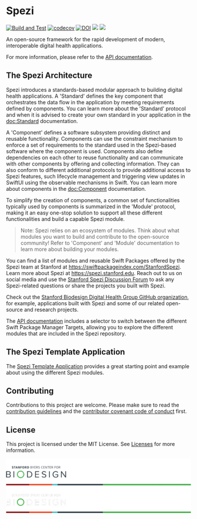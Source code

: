 <!--

This source file is part of the Stanford Spezi open-source project.

SPDX-FileCopyrightText: 2022 Stanford University and the project authors (see CONTRIBUTORS.md)

SPDX-License-Identifier: MIT
  
-->

# Spezi

[![Build and Test](https://github.com/StanfordSpezi/Spezi/actions/workflows/build-and-test.yml/badge.svg)](https://github.com/StanfordSpezi/Spezi/actions/workflows/build-and-test.yml)
[![codecov](https://codecov.io/gh/StanfordSpezi/Spezi/branch/main/graph/badge.svg?token=KHU2K1HTAM)](https://codecov.io/gh/StanfordSpezi/Spezi)
[![DOI](https://zenodo.org/badge/549199889.svg)](https://zenodo.org/badge/latestdoi/549199889)
[![](https://img.shields.io/endpoint?url=https%3A%2F%2Fswiftpackageindex.com%2Fapi%2Fpackages%2FStanfordSpezi%2FSpezi%2Fbadge%3Ftype%3Dswift-versions)](https://swiftpackageindex.com/StanfordSpezi/Spezi)
[![](https://img.shields.io/endpoint?url=https%3A%2F%2Fswiftpackageindex.com%2Fapi%2Fpackages%2FStanfordSpezi%2FSpezi%2Fbadge%3Ftype%3Dplatforms)](https://swiftpackageindex.com/StanfordSpezi/Spezi)

An open-source framework for the rapid development of modern, interoperable digital health applications.

For more information, please refer to the [API documentation](https://swiftpackageindex.com/StanfordSpezi/Spezi/documentation).

## The Spezi Architecture

Spezi introduces a standards-based modular approach to building digital health applications. 
A 'Standard' defines the key component that orchestrates the data flow in the application by meeting requirements defined by components.
You can learn more about the 'Standard' protocol and when it is advised to create your own standard in your application in the <doc:Standard> documentation.

A 'Component' defines a software subsystem providing distinct and reusable functionality.
Components can use the constraint mechanism to enforce a set of requirements to the standard used in the Spezi-based software where the component is used.
Components also define dependencies on each other to reuse functionality and can communicate with other components by offering and collecting information.
They can also conform to different additional protocols to provide additional access to Spezi features, such lifecycle management and triggering view updates in SwiftUI using the observable mechanisms in Swift.
You can learn more about components in the <doc:Component> documentation.

To simplify the creation of components, a common set of functionalities typically used by components is summarized in the 'Module' protocol, making it an easy one-stop solution to support all these different functionalities and build a capable Spezi module.

> Note: Spezi relies on an ecosystem of modules. Think about what modules you want to build and contribute to the open-source community! Refer to 'Component' and 'Module' documentation to learn more about building your modules.

You can find a list of modules and reusable Swift Packages offered by the Spezi team at Stanford at https://swiftpackageindex.com/StanfordSpezi.
Learn more about Spezi at https://spezi.stanford.edu.
Reach out to us on social media and use the [Stanford Spezi Discussion Forum](https://github.com/orgs/StanfordSpezi/discussions) to ask any Spezi-related questions or share the projects you built with Spezi.

Check out the [Stanford Biodesign Digital Health Group GitHub organization](), for example, applications built with Spezi and some of our related open-source and research projects.

The [API documentation](https://swiftpackageindex.com/StanfordSpezi/Spezi/documentation) includes a selector to switch between the different Swift Package Manager Targets, allowing you to explore the different modules that are included in the Spezi repository.

## The Spezi Template Application

The [Spezi Template Application](https://github.com/StanfordSpezi/SpeziTemplateApplication) provides a great starting point and example about using the different Spezi modules.

## Contributing

Contributions to this project are welcome. Please make sure to read the [contribution guidelines](https://github.com/StanfordSpezi/.github/blob/main/CONTRIBUTING.md) and the [contributor covenant code of conduct](https://github.com/StanfordSpezi/.github/blob/main/CODE_OF_CONDUCT.md) first.


## License

This project is licensed under the MIT License. See [Licenses](https://github.com/StanfordSpezi/Spezi/tree/main/LICENSES) for more information.

![Spezi Footer](https://raw.githubusercontent.com/StanfordSpezi/.github/main/assets/FooterLight.png#gh-light-mode-only)
![Spezi Footer](https://raw.githubusercontent.com/StanfordSpezi/.github/main/assets/FooterDark.png#gh-dark-mode-only)
